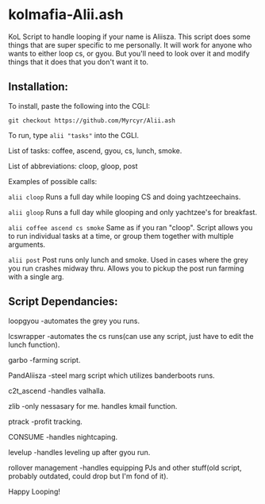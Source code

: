 # kolmafia-Alii.ash

KoL Script to handle looping if your name is Aliisza. This script does some things that are super specific to me personally. It will work for anyone who wants to either loop cs, or gyou. 
But you'll need to look over it and modify things that it does that you don't want it to.

## Installation:

To install, paste the following into the CGLI:

`git checkout https://github.com/Myrcyr/Alii.ash`

To run, type `alii "tasks"` into the CGLI. 

List of tasks:
coffee, ascend, gyou, cs, lunch, smoke.

List of abbreviations:
cloop, gloop, post

Examples of possible calls:

`alii cloop` Runs a full day while looping CS and doing yachtzeechains.

`alii gloop` Runs a full day while glooping and only yachtzee's for breakfast.

`alii coffee ascend cs smoke` Same as if you ran "cloop". Script allows you to run individual tasks at a time, or group them together with multiple arguments.

`alii post` Post runs only lunch and smoke. Used in cases where the grey you run crashes midway thru. Allows you to pickup the post run farming with a single arg.


## Script Dependancies:
loopgyou	    	-automates the grey you runs.

lcswrapper	    	-automates the cs runs(can use any script, just have to edit the lunch function).

garbo		    	-farming script.

PandAliisza 	    	-steel marg script which utilizes banderboots runs.

c2t_ascend 	    	-handles valhalla.

zlib		  	-only nessasary for me. handles kmail function.

ptrack	    		-profit tracking.

CONSUME	    		-handles nightcaping.

levelup	    		-handles leveling up after gyou run.

rollover management	    -handles equipping PJs and other stuff(old script, probably outdated, could drop but I'm fond of it).


Happy Looping!
